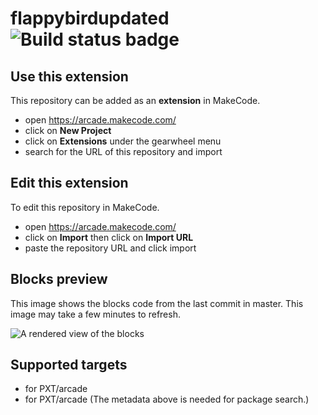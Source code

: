 # flappybirdupdated ![Build status badge](https://github.com/articwolfjaguar/flappybirdupdated/workflows/MakeCode/badge.svg)



## Use this extension

This repository can be added as an **extension** in MakeCode.

* open https://arcade.makecode.com/
* click on **New Project**
* click on **Extensions** under the gearwheel menu
* search for the URL of this repository and import

## Edit this extension

To edit this repository in MakeCode.

* open https://arcade.makecode.com/
* click on **Import** then click on **Import URL**
* paste the repository URL and click import

## Blocks preview

This image shows the blocks code from the last commit in master.
This image may take a few minutes to refresh.

![A rendered view of the blocks](https://github.com/articwolfjaguar/flappybirdupdated/raw/master/.makecode/blocks.png)

## Supported targets

* for PXT/arcade
* for PXT/arcade
(The metadata above is needed for package search.)

